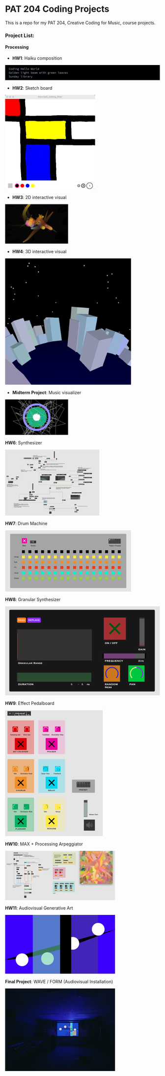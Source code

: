 # PAT 204 Coding Projects

This is a repo for my PAT 204, Creative Coding for Music, course projects.

### Project List:

#### Processing

* **HW1**: Haiku composition

![hw1](Exercise1_StudentName/Exercise1_Jiafeng_Chen/hw1.png)



* **HW2**: Sketch board

<img src="Exercise2_StudentName/Exercise2_Jiafeng_Chen/hw2.png" alt="hw2" style="zoom:30%;" />



* **HW3**: 2D interactive visual

<img src="Exercise3_StudentName/Exercise3_Jiafeng_Chen/hw3.png" alt="hw3" style="zoom:20%;" />



* **HW4**: 3D interactive visual

<img src="Exercise4_StudentName/Exercise4_Jiafeng_Chen/hw4.jpg" alt="hw4" style="zoom:40%;" />



* **Midterm Project**: Music visualizer

<img src="Midterm_StudentName/Midterm_Jiafeng_Chen/midterm.png" alt="midterm" style="zoom:20%;" />



**HW6**: Synthesizer

<img src="Exercise6_Jiafeng_Chen/hw6_screenshot.png" alt="hw6" style="zoom:30%;" />



**HW7**: Drum Machine

<img src="Exercise7_Jiafeng_Chen/hw7_screenshot.png" alt="hw7" style="zoom:40%;" />



**HW8**: Granular Synthesizer

<img src="Exercise8_Jiafeng_Chen/hw8_screenshot.png" alt="hw8" style="zoom:60%;" />



**HW9**: Effect Pedalboard

<img src="Exercise9_Jiafeng_Chen/hw9_screenshot.png" alt="hw9" style="zoom:40%;" />



**HW10**: MAX + Processing Arpeggiator

<img src="Exercise10_Jiafeng_Chen/hw10_screenshot.png" alt="hw10" style="zoom:35%;" />



**HW11**: Audiovisual Generative Art

<img src="Exercise11_Jiafeng_Chen/hw11_screenshot.png" alt="hw10" style="zoom:35%;" />



**Final Project**: WAVE / FORM (Audiovisual Installation)

<img src="Final_Jiafeng_Chen/final_pre.jpg" alt="hw10" style="zoom:35%;" />
